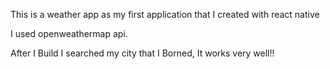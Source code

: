 This is a weather app as my first application that I created with react native 

I used openweathermap api.

After I Build I searched my city that I Borned, It works very well!!

